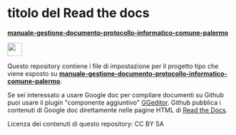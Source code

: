 # titolo del Read the docs


[**manuale-gestione-documento-protocollo-informatico-comune-palermo**](https://.readthedocs.io)  
<p><img class="imageLeft" style="width: 33px; height: 30px;" src="https://schema-tipo.readthedocs.io/it/latest/_static/logo.jpg"></p>

Questo repository contiene i file di impostazione per il progetto tipo che viene esposto su [**manuale-gestione-documento-protocollo-informatico-comune-palermo**](https://.readthedocs.io). 


Se sei interessato a usare Google doc per compilare documenti su Github puoi usare il plugin "componente aggiuntivo" [GGeditor](http://googledocs.readthedocs.io). Github pubblica i contenuti di Google doc direttamente nelle pagine HTML di [Read the Docs](https://readthedocs.org/).

Licenza dei contenuti di questo repository: CC BY SA




